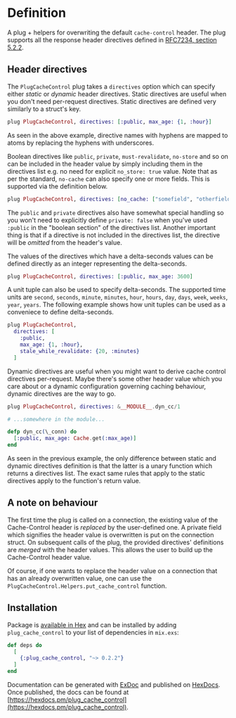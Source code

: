 # Definition

A plug + helpers for overwriting the default `cache-control` header. The plug
supports all the response header directives defined in [RFC7234, section
5.2.2](https://datatracker.ietf.org/doc/html/rfc7234#section-5.2.2).

## Header directives

The `PlugCacheControl` plug takes a `directives` option which can specify either
_static_ or _dynamic_ header directives. Static directives are useful when you
don't need per-request directives. Static directives are defined very similarly
to a struct's key.

```elixir
plug PlugCacheControl, directives: [:public, max_age: {1, :hour}]
```

As seen in the above example, directive names with hyphens are mapped to atoms
by replacing the hyphens with underscores.

Boolean directives like `public`, `private`, `must-revalidate`, `no-store` and
so on can be included in the header value by simply including them in the
directives list e.g. no need for explicit `no_store: true` value. Note that as
per the standard, `no-cache` can also specify one or more fields. This is
supported via the definition below.

```elixir
plug PlugCacheControl, directives: [no_cache: ["somefield", "otherfield"]]
```

The `public` and `private` directives also have somewhat special handling so you
won't need to explicitly define `private: false` when you've used `:public` in
the "boolean section" of the directives list. Another important thing is that if
a directive is not included in the directives list, the directive will be
_omitted_ from the header's value.

The values of the directives which have a delta-seconds values can be defined
directly as an integer representing the delta-seconds.

```elixir
plug PlugCacheControl, directives: [:public, max_age: 3600]
```

A unit tuple can also be used to specify delta-seconds. The supported time units
are `second`, `seconds`, `minute`, `minutes`, `hour`, `hours`, `day`, `days`,
`week`, `weeks`, `year`, `years`. The following example shows how unit tuples
can be used as a conveniece to define delta-seconds.

```elixir
plug PlugCacheControl,
  directives: [
    :public,
    max_age: {1, :hour},
    stale_while_revalidate: {20, :minutes}
  ]
```

Dynamic directives are useful when you might want to derive cache control
directives per-request. Maybe there's some other header value which you care
about or a dynamic configuration governing caching behaviour, dynamic directives
are the way to go.

```elixir
plug PlugCacheControl, directives: &__MODULE__.dyn_cc/1

# ...somewhere in the module...

defp dyn_cc(\_conn) do
  [:public, max_age: Cache.get(:max_age)]
end
```

As seen in the previous example, the only difference between static and dynamic
directives definition is that the latter is a unary function which returns a
directives list. The exact same rules that apply to the static directives apply
to the function's return value.

## A note on behaviour

The first time the plug is called on a connection, the existing value of the
Cache-Control header is _replaced_ by the user-defined one. A private field
which signifies the header value is overwritten is put on the connection struct.
On subsequent calls of the plug, the provided directives' definitions are
_merged_ with the header values. This allows the user to build up the
Cache-Control header value.

Of course, if one wants to replace the header value on a connection that has an
already overwritten value, one can use the
`PlugCacheControl.Helpers.put_cache_control` function.

## Installation

Package is [available in Hex](https://hex.pm/docs/plug_cache_control) and can be
installed by adding `plug_cache_control` to your list of dependencies in
`mix.exs`:

```elixir
def deps do
  [
    {:plug_cache_control, "~> 0.2.2"}
  ]
end
```

Documentation can be generated with
[ExDoc](https://github.com/elixir-lang/ex_doc) and published on
[HexDocs](https://hexdocs.pm). Once published, the docs can be found at
[https://hexdocs.pm/plug_cache_control](https://hexdocs.pm/plug_cache_control).
